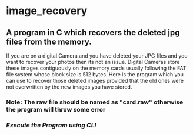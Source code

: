 # image_recovery
##  A program in C which recovers the deleted jpg files from the memory.

If you are on a digital Camera and you have deleted your JPG files and 
you want to recover your photos then its not an issue. Digital Cameras store these
images contiguously on the memory cards usually following the FAT file system whose block size is 
512 bytes. Here is the program which you can use to recover those deleted images provided that the old ones 
were not overwritten by the new images you have stored.

### Note: The raw file should be named as "card.raw" otherwise the program will throw some error

### *Execute the Program using CLI*
